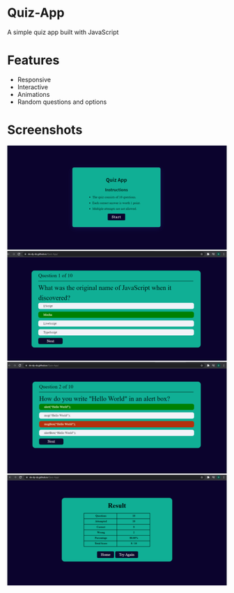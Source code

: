 # Quiz-App
  A simple quiz app built with JavaScript
  # Features 
  * Responsive
  * Interactive
  * Animations
  * Random questions and options
# Screenshots
![Screenshot](ss-1.png)
![Screenshot](ss-2.png)
![Screenshot](ss-3.png)
![Screenshot](ss-4.png)

